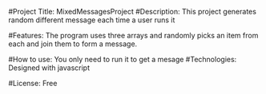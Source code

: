 
#Project Title: MixedMessagesProject
#Description: 
This project generates random different message each time a user runs it

#Features: 
The program uses three arrays and randomly picks an item from each and join them to form a message.

#How to use: 
You only need to run it to get a mesage
#Technologies: 
Designed with javascript

#License: 
Free
